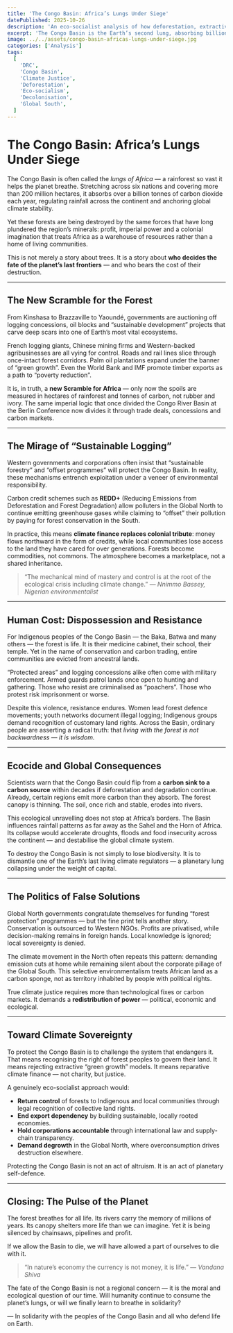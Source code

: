 ```yaml
---
title: 'The Congo Basin: Africa’s Lungs Under Siege'
datePublished: 2025-10-26
description: 'An eco-socialist analysis of how deforestation, extractivism, and neo-colonial conservation threaten the Congo Basin — the planet’s second-largest rainforest and a vital climate stabiliser.'
excerpt: 'The Congo Basin is the Earth’s second lung, absorbing billions of tonnes of carbon each year. Yet it is being sacrificed for profit — through logging, mining, and false “green” promises. This is not just an environmental crisis; it is a struggle for justice, sovereignty, and survival.'
image: ../../assets/congo-basin-africas-lungs-under-siege.jpg
categories: ['Analysis']
tags:
  [
    'DRC',
    'Congo Basin',
    'Climate Justice',
    'Deforestation',
    'Eco-socialism',
    'Decolonisation',
    'Global South',
  ]
---
```


# The Congo Basin: Africa’s Lungs Under Siege

The Congo Basin is often called the _lungs of Africa_ — a rainforest so vast it helps the planet breathe. Stretching across six nations and covering more than 200 million hectares, it absorbs over a billion tonnes of carbon dioxide each year, regulating rainfall across the continent and anchoring global climate stability.

Yet these forests are being destroyed by the same forces that have long plundered the region’s minerals: profit, imperial power and a colonial imagination that treats Africa as a warehouse of resources rather than a home of living communities.

This is not merely a story about trees. It is a story about **who decides the fate of the planet’s last frontiers** — and who bears the cost of their destruction.

---

## The New Scramble for the Forest

From Kinshasa to Brazzaville to Yaoundé, governments are auctioning off logging concessions, oil blocks and “sustainable development” projects that carve deep scars into one of Earth’s most vital ecosystems.

French logging giants, Chinese mining firms and Western-backed agribusinesses are all vying for control. Roads and rail lines slice through once-intact forest corridors. Palm oil plantations expand under the banner of “green growth”. Even the World Bank and IMF promote timber exports as a path to “poverty reduction”.

It is, in truth, a **new Scramble for Africa** — only now the spoils are measured in hectares of rainforest and tonnes of carbon, not rubber and ivory. The same imperial logic that once divided the Congo River Basin at the Berlin Conference now divides it through trade deals, concessions and carbon markets.

---

## The Mirage of “Sustainable Logging”

Western governments and corporations often insist that “sustainable forestry” and “offset programmes” will protect the Congo Basin. In reality, these mechanisms entrench exploitation under a veneer of environmental responsibility.

Carbon credit schemes such as **REDD+** (Reducing Emissions from Deforestation and Forest Degradation) allow polluters in the Global North to continue emitting greenhouse gases while claiming to “offset” their pollution by paying for forest conservation in the South.

In practice, this means **climate finance replaces colonial tribute**: money flows northward in the form of credits, while local communities lose access to the land they have cared for over generations. Forests become commodities, not commons. The atmosphere becomes a marketplace, not a shared inheritance.

> “The mechanical mind of mastery and control is at the root of the ecological crisis including climate change.”
> — _Nnimmo Bassey, Nigerian environmentalist_

---

## Human Cost: Dispossession and Resistance

For Indigenous peoples of the Congo Basin — the Baka, Batwa and many others — the forest is life. It is their medicine cabinet, their school, their temple. Yet in the name of conservation and carbon trading, entire communities are evicted from ancestral lands.

“Protected areas” and logging concessions alike often come with military enforcement. Armed guards patrol lands once open to hunting and gathering. Those who resist are criminalised as “poachers”. Those who protest risk imprisonment or worse.

Despite this violence, resistance endures. Women lead forest defence movements; youth networks document illegal logging; Indigenous groups demand recognition of customary land rights. Across the Basin, ordinary people are asserting a radical truth: that _living with the forest is not backwardness — it is wisdom._

---

## Ecocide and Global Consequences

Scientists warn that the Congo Basin could flip from a **carbon sink to a carbon source** within decades if deforestation and degradation continue. Already, certain regions emit more carbon than they absorb. The forest canopy is thinning. The soil, once rich and stable, erodes into rivers.

This ecological unravelling does not stop at Africa’s borders. The Basin influences rainfall patterns as far away as the Sahel and the Horn of Africa. Its collapse would accelerate droughts, floods and food insecurity across the continent — and destabilise the global climate system.

To destroy the Congo Basin is not simply to lose biodiversity. It is to dismantle one of the Earth’s last living climate regulators — a planetary lung collapsing under the weight of capital.

---

## The Politics of False Solutions

Global North governments congratulate themselves for funding “forest protection” programmes — but the fine print tells another story.
Conservation is outsourced to Western NGOs. Profits are privatised, while decision-making remains in foreign hands. Local knowledge is ignored; local sovereignty is denied.

The climate movement in the North often repeats this pattern: demanding emission cuts at home while remaining silent about the corporate pillage of the Global South. This selective environmentalism treats African land as a carbon sponge, not as territory inhabited by people with political rights.

True climate justice requires more than technological fixes or carbon markets. It demands a **redistribution of power** — political, economic and ecological.

---

## Toward Climate Sovereignty

To protect the Congo Basin is to challenge the system that endangers it.
That means recognising the right of forest peoples to govern their land. It means rejecting extractive “green growth” models. It means reparative climate finance — not charity, but justice.

A genuinely eco-socialist approach would:

- **Return control** of forests to Indigenous and local communities through legal recognition of collective land rights.
- **End export dependency** by building sustainable, locally rooted economies.
- **Hold corporations accountable** through international law and supply-chain transparency.
- **Demand degrowth** in the Global North, where overconsumption drives destruction elsewhere.

Protecting the Congo Basin is not an act of altruism. It is an act of planetary self-defence.

---

## Closing: The Pulse of the Planet

The forest breathes for all life. Its rivers carry the memory of millions of years. Its canopy shelters more life than we can imagine. Yet it is being silenced by chainsaws, pipelines and profit.

If we allow the Basin to die, we will have allowed a part of ourselves to die with it.

> “In nature’s economy the currency is not money, it is life.”
> — _Vandana Shiva_

The fate of the Congo Basin is not a regional concern — it is the moral and ecological question of our time.
Will humanity continue to consume the planet’s lungs, or will we finally learn to breathe in solidarity?

— In solidarity with the peoples of the Congo Basin and all who defend life on Earth.
